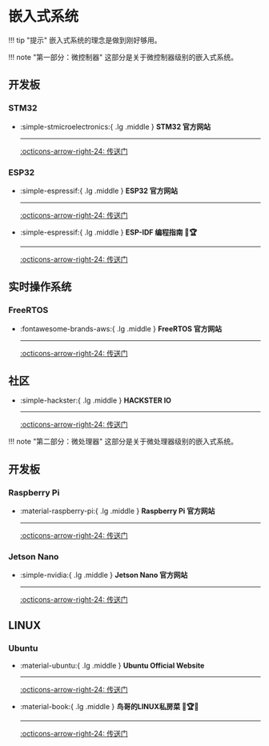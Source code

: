 # __嵌入式系统__

!!! tip "提示"
    嵌入式系统的理念是做到刚好够用。

!!! note "第一部分：微控制器"
    这部分是关于微控制器级别的嵌入式系统。

## __开发板__

### STM32

<div class="grid cards" markdown>

-   :simple-stmicroelectronics:{ .lg .middle } __STM32 官方网站__

    ---

    [:octicons-arrow-right-24: <a href="https://www.st.com/en/microcontrollers-microprocessors/stm32-32-bit-arm-cortex-mcus.html" target="_blank"> 传送门 </a>](#)

</div>

### ESP32

<div class="grid cards" markdown>

-   :simple-espressif:{ .lg .middle } __ESP32 官方网站__

    ---

    [:octicons-arrow-right-24: <a href="https://www.espressif.com/en/products/socs/esp32" target="_blank"> 传送门 </a>](#)

-   :simple-espressif:{ .lg .middle } __ESP-IDF 编程指南 🎯🏆__

    ---

    [:octicons-arrow-right-24: <a href="https://docs.espressif.com/projects/esp-idf/zh_CN/latest/esp32/index.html" target="_blank"> 传送门 </a>](#)

</div>

## __实时操作系统__

### FreeRTOS

<div class="grid cards" markdown>

-   :fontawesome-brands-aws:{ .lg .middle } __FreeRTOS 官方网站__

    ---

    [:octicons-arrow-right-24: <a href="https://www.freertos.org/" target="_blank"> 传送门 </a>](#)

</div>

## __社区__

<div class="grid cards" markdown>

-   :simple-hackster:{ .lg .middle } __HACKSTER IO__

    ---

    [:octicons-arrow-right-24: <a href="https://www.hackster.io/" target="_blank"> 传送门 </a>](#)

</div>

!!! note "第二部分：微处理器"
    这部分是关于微处理器级别的嵌入式系统。

## __开发板__

### Raspberry Pi

<div class="grid cards" markdown>

-   :material-raspberry-pi:{ .lg .middle } __Raspberry Pi 官方网站__

    ---

    [:octicons-arrow-right-24: <a href="https://www.raspberrypi.org/" target="_blank"> 传送门 </a>](#)

</div>

### Jetson Nano

<div class="grid cards" markdown>

-   :simple-nvidia:{ .lg .middle } __Jetson Nano 官方网站__

    ---

    [:octicons-arrow-right-24: <a href="https://developer.nvidia.com/embedded/jetson-nano-developer-kit" target="_blank"> 传送门 </a>](#)

</div>

## __LINUX__

### Ubuntu

<div class="grid cards" markdown>

-   :material-ubuntu:{ .lg .middle } __Ubuntu Official Website__

    ---

    [:octicons-arrow-right-24: <a href="https://ubuntu.com/" target="_blank"> 传送门 </a>](#)

-  :material-book:{ .lg .middle } __鸟哥的LINUX私房菜 🎯🏆✅__

    ---

    [:octicons-arrow-right-24: <a href="http://cn.linux.vbird.org/linux_basic/linux_basic.php" target="_blank"> 传送门 </a>](#)

</div>